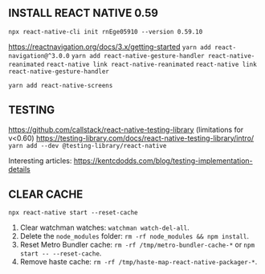 ## INSTALL REACT NATIVE 0.59

`npx react-native-cli init rnEge05910 --version 0.59.10`

https://reactnavigation.org/docs/3.x/getting-started
`yarn add react-navigation@^3.0.0`
`yarn add react-native-gesture-handler react-native-reanimated`
`react-native link react-native-reanimated`
`react-native link react-native-gesture-handler`

`yarn add react-native-screens`

## TESTING

https://github.com/callstack/react-native-testing-library (limitations for v<0.60)
https://testing-library.com/docs/react-native-testing-library/intro/
`yarn add --dev @testing-library/react-native`

Interesting articles:
https://kentcdodds.com/blog/testing-implementation-details

## CLEAR CACHE

`npx react-native start --reset-cache`

1. Clear watchman watches: `watchman watch-del-all`.
2. Delete the `node_modules` folder: `rm -rf node_modules && npm install`.
3. Reset Metro Bundler cache: `rm -rf /tmp/metro-bundler-cache-*` or `npm start -- --reset-cache`.
4. Remove haste cache: `rm -rf /tmp/haste-map-react-native-packager-*`.
